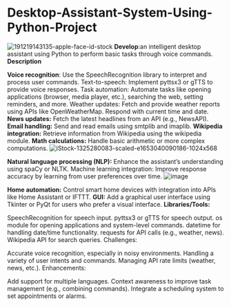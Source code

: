 # Desktop-Assistant-System-Using-Python-Project



![191219143135-apple-face-id-stock](https://github.com/user-attachments/assets/e859d7e3-00e4-4ab3-b6d6-2e25bcb93c87)
 **Develop**:an intelligent desktop assistant using Python to perform basic tasks through voice commands.
 **Description**

**Voice recognition**: Use the SpeechRecognition library to interpret and process user commands.
Text-to-speech: Implement pyttsx3 or gTTS to provide voice responses.
Task automation: Automate tasks like opening applications (browser, media player, etc.), searching the web, setting reminders, and more.
Weather updates: Fetch and provide weather reports using APIs like OpenWeatherMap.
Respond with current time and date.
**News updates:** Fetch the latest headlines from an API (e.g., NewsAPI).
**Email handling:** Send and read emails using smtplib and imaplib.
**Wikipedia integration:** Retrieve information from Wikipedia using the wikipedia module.
**Math calculations:** Handle basic arithmetic or more complex computations.
![iStock-1325280083-scaled-e1653040090186-1024x568](https://github.com/user-attachments/assets/3109563d-8597-4266-a20e-18d436312260)

**Natural language processing (NLP):** Enhance the assistant’s understanding using spaCy or NLTK.
Machine learning integration: Improve response accuracy by learning from user preferences over time.
![image](https://github.com/user-attachments/assets/2464083b-de05-4818-b995-4a6cb7d0fb4c)

**Home automation:** Control smart home devices with integration into APIs like Home Assistant or IFTTT.
**GUI:** Add a graphical user interface using Tkinter or PyQt for users who prefer a visual interface.
**Libraries/Tools:**

SpeechRecognition for speech input.
pyttsx3 or gTTS for speech output.
os module for opening applications and system-level commands.
datetime for handling date/time functionality.
requests for API calls (e.g., weather, news).
Wikipedia API for search queries.
Challenges:

Accurate voice recognition, especially in noisy environments.
Handling a variety of user intents and commands.
Managing API rate limits (weather, news, etc.).
Enhancements:

Add support for multiple languages.
Context awareness to improve task management (e.g., combining commands).
Integrate a scheduling system to set appointments or alarms.
